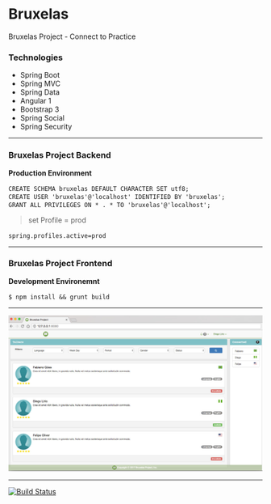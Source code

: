 # Bruxelas
Bruxelas Project - Connect to Practice

### Technologies   

* Spring Boot
* Spring MVC
* Spring Data
* Angular 1
* Bootstrap 3
* Spring Social
* Spring Security

------   

### Bruxelas Project Backend

**Production Environment**

```   
CREATE SCHEMA bruxelas DEFAULT CHARACTER SET utf8;
CREATE USER 'bruxelas'@'localhost' IDENTIFIED BY 'bruxelas';
GRANT ALL PRIVILEGES ON * . * TO 'bruxelas'@'localhost';
```   

> set Profile = prod   

``` 
spring.profiles.active=prod
```   

------    

### Bruxelas Project Frontend

**Development Environemnt**   

```
$ npm install && grunt build
```

------    

![Dash](doc/dash-1.0.JPG)

------

[![Build Status](https://travis-ci.org/fabianogoes/Bruxelas.svg?branch=master)](https://travis-ci.org/fabianogoes/Bruxelas)
